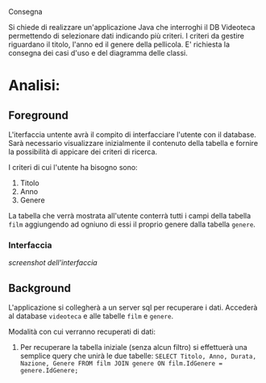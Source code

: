 Consegna

Si chiede di realizzare un'applicazione Java che interroghi il DB Videoteca permettendo di selezionare dati indicando più criteri. I criteri da gestire riguardano il titolo, l'anno ed il genere della pellicola. E' richiesta la consegna dei casi d'uso e del diagramma delle classi.

# Analisi:

## Foreground

L'iterfaccia untente avrà il compito di interfacciare l'utente con il database. Sarà necessario visualizzare inizialmente il contenuto della tabella e fornire la possibilità di appicare dei criteri di ricerca.

I criteri di cui l'utente ha bisogno sono:
1. Titolo
2. Anno
3. Genere

La tabella che verrà mostrata all'utente conterrà tutti i campi della tabella `film` aggiungendo ad ogniuno di essi il proprio genere dalla tabella `genere`.

### Interfaccia

*screenshot dell'interfaccia*

## Background

L'applicazione si collegherà a un server sql per recuperare i dati. Accederà al database `videoteca` e alle tabelle `film` e `genere`.

Modalità con cui verranno recuperati di dati:
1. Per recuperare la tabella iniziale (senza alcun filtro) si effettuerà una semplice query che unirà le due tabelle: `SELECT Titolo, Anno, Durata, Nazione, Genere FROM film JOIN genere ON film.IdGenere = genere.IdGenere;`
